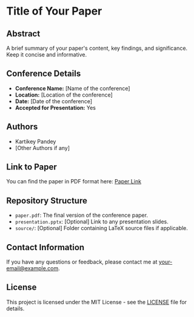 # Title of Your Paper

## Abstract
A brief summary of your paper's content, key findings, and significance. Keep it concise and informative.

## Conference Details
- **Conference Name:** [Name of the conference]
- **Location:** [Location of the conference]
- **Date:** [Date of the conference]
- **Accepted for Presentation:** Yes

## Authors
- Kartikey Pandey
- [Other Authors if any]

## Link to Paper
You can find the paper in PDF format here: [Paper Link](link-to-your-paper.pdf)

## Repository Structure
- `paper.pdf`: The final version of the conference paper.
- `presentation.pptx`: [Optional] Link to any presentation slides.
- `source/`: [Optional] Folder containing LaTeX source files if applicable.

## Contact Information
If you have any questions or feedback, please contact me at [your-email@example.com](mailto:your-email@example.com).

## License
This project is licensed under the MIT License - see the [LICENSE](LICENSE) file for details.
